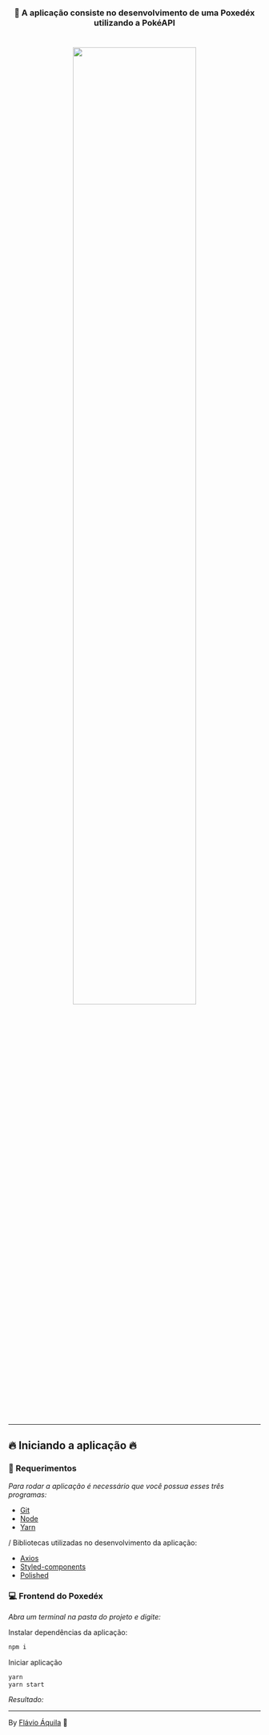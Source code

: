 <h3 align="center">
    <a">🔗 A aplicação consiste no desenvolvimento de uma Poxedéx utilizando a PokéAPI</a>
</h3>

<h1 align="center">
<img src="https://raw.githubusercontent.com/MicaelliMedeiros/FastFeet/master/.github/Sem%20T%C3%ADtulo-1.jpg" width="70%" heigth="70%" />
</h1>

---

## :fire: Iniciando a aplicação :fire:

### :pencil: Requerimentos

_Para rodar a aplicação é necessário que você possua esses três programas:_

- [Git](https://git-scm.com)
- [Node](https://nodejs.org/)
- [Yarn](https://yarnpkg.com/)

/ Bibliotecas utilizadas no desenvolvimento da aplicação:

- [Axios](https://www.npmjs.com/package/axios)
- [Styled-components](https://styled-components.com/)
- [Polished](https://polished.js.org/)

### :computer: Frontend do Poxedéx

_Abra um terminal na pasta do projeto e digite:_

Instalar dependências da aplicação:

```bash
npm i
```

Iniciar aplicação

```bash
yarn
yarn start
```

_Resultado:_

---

By [Flávio Áquila](https://www.linkedin.com/in/flavioaquila/) :purple_heart:
